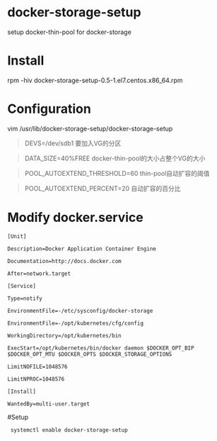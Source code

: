 # docker-storage-setup
setup docker-thin-pool for docker-storage

# Install 
rpm -hiv docker-storage-setup-0.5-1.el7.centos.x86_64.rpm 

# Configuration
vim  /usr/lib/docker-storage-setup/docker-storage-setup

> DEVS=/dev/sdb1 要加入VG的分区

> DATA_SIZE=40%FREE docker-thin-pool的大小占整个VG的大小

> POOL_AUTOEXTEND_THRESHOLD=60 thin-pool自动扩容的阈值

> POOL_AUTOEXTEND_PERCENT=20 自动扩容的百分比

# Modify docker.service

`[Unit]`

`Description=Docker Application Container Engine`

`Documentation=http://docs.docker.com`

`After=network.target`

`[Service]`

`Type=notify`

`EnvironmentFile=-/etc/sysconfig/docker-storage`

`EnvironmentFile=-/opt/kubernetes/cfg/config`

`WorkingDirectory=/opt/kubernetes/bin`

`ExecStart=/opt/kubernetes/bin/docker daemon $DOCKER_OPT_BIP $DOCKER_OPT_MTU $DOCKER_OPTS $DOCKER_STORAGE_OPTIONS`

`LimitNOFILE=1048576`

`LimitNPROC=1048576`

`[Install]`

`WantedBy=multi-user.target `

#Setup

` systemctl enable docker-storage-setup`
